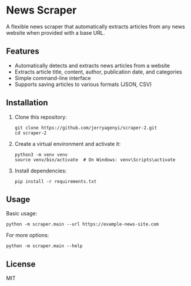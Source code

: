 # News Scraper

A flexible news scraper that automatically extracts articles from any news website when provided with a base URL.

## Features

- Automatically detects and extracts news articles from a website
- Extracts article title, content, author, publication date, and categories
- Simple command-line interface
- Supports saving articles to various formats (JSON, CSV)

## Installation

1. Clone this repository:
   ```
   git clone https://github.com/jerryagenyi/scraper-2.git
   cd scraper-2
   ```

2. Create a virtual environment and activate it:
   ```
   python3 -m venv venv
   source venv/bin/activate  # On Windows: venv\Scripts\activate
   ```

3. Install dependencies:
   ```
   pip install -r requirements.txt
   ```

## Usage

Basic usage:
```
python -m scraper.main --url https://example-news-site.com
```

For more options:
```
python -m scraper.main --help
```

## License

MIT
